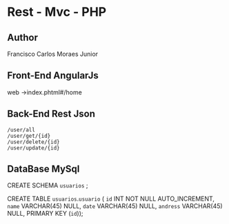 Rest - Mvc - PHP
=====================

Author
---------------------
Francisco Carlos Moraes Junior


Front-End AngularJs
---------------------
web
	->index.phtml#/home


Back-End Rest Json
---------------------
	/user/all
	/user/get/{id}
	/user/delete/{id}
	/user/update/{id}

DataBase MySql
---------------------
CREATE SCHEMA `usuarios` ;


CREATE TABLE `usuarios`.`usuario` (
  `id` INT NOT NULL AUTO_INCREMENT,
  `name` VARCHAR(45) NULL,
  `date` VARCHAR(45) NULL,
  `andress` VARCHAR(45) NULL,
  PRIMARY KEY (`id`));

